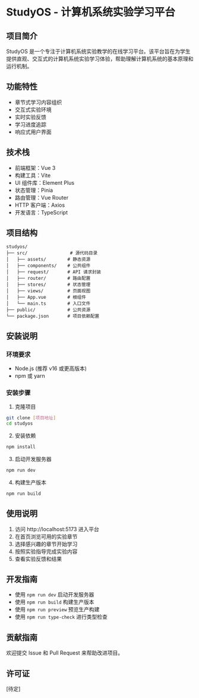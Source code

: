 # StudyOS - 计算机系统实验学习平台

## 项目简介
StudyOS 是一个专注于计算机系统实验教学的在线学习平台。该平台旨在为学生提供直观、交互式的计算机系统实验学习体验，帮助理解计算机系统的基本原理和运行机制。

## 功能特性
- 章节式学习内容组织
- 交互式实验环境
- 实时实验反馈
- 学习进度追踪
- 响应式用户界面

## 技术栈
- 前端框架：Vue 3
- 构建工具：Vite
- UI 组件库：Element Plus
- 状态管理：Pinia
- 路由管理：Vue Router
- HTTP 客户端：Axios
- 开发语言：TypeScript

## 项目结构
```
studyos/
├── src/                # 源代码目录
│   ├── assets/        # 静态资源
│   ├── components/    # 公共组件
│   ├── request/       # API 请求封装
│   ├── router/        # 路由配置
│   ├── stores/        # 状态管理
│   ├── views/         # 页面视图
│   ├── App.vue        # 根组件
│   └── main.ts        # 入口文件
├── public/            # 公共资源
└── package.json       # 项目依赖配置
```

## 安装说明

### 环境要求
- Node.js (推荐 v16 或更高版本)
- npm 或 yarn

### 安装步骤
1. 克隆项目
```bash
git clone [项目地址]
cd studyos
```

2. 安装依赖
```bash
npm install
```

3. 启动开发服务器
```bash
npm run dev
```

4. 构建生产版本
```bash
npm run build
```

## 使用说明
1. 访问 http://localhost:5173 进入平台
2. 在首页浏览可用的实验章节
3. 选择感兴趣的章节开始学习
4. 按照实验指导完成实验内容
5. 查看实验反馈和结果

## 开发指南
- 使用 `npm run dev` 启动开发服务器
- 使用 `npm run build` 构建生产版本
- 使用 `npm run preview` 预览生产构建
- 使用 `npm run type-check` 进行类型检查

## 贡献指南
欢迎提交 Issue 和 Pull Request 来帮助改进项目。

## 许可证
[待定]
